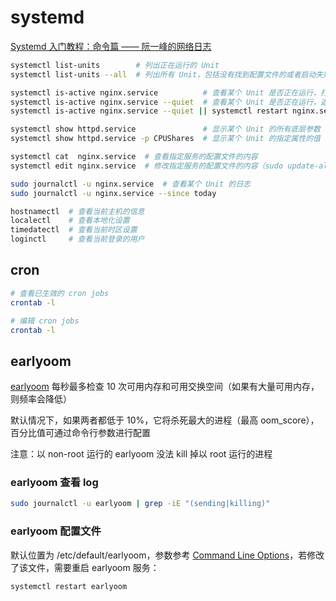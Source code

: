 # systemd

[Systemd 入门教程：命令篇 —— 阮一峰的网络日志](https://www.ruanyifeng.com/blog/2016/03/systemd-tutorial-commands.html)

```bash
systemctl list-units        # 列出正在运行的 Unit
systemctl list-units --all  # 列出所有 Unit，包括没有找到配置文件的或者启动失败的

systemctl is-active nginx.service          # 查看某个 Unit 是否正在运行，打印 active 并返回 0，或打印 inactive 并返回非零值
systemctl is-active nginx.service --quiet  # 查看某个 Unit 是否正在运行，返回 0，或返回非零值
systemctl is-active nginx.service --quiet || systemctl restart nginx.service

systemctl show httpd.service               # 显示某个 Unit 的所有底层参数
systemctl show httpd.service -p CPUShares  # 显示某个 Unit 的指定属性的值

systemctl cat  nginx.service  # 查看指定服务的配置文件的内容
systemctl edit nginx.service  # 修改指定服务的配置文件的内容（sudo update-alternatives --config editor 可以手动选择 editor，例如使用 vim）

sudo journalctl -u nginx.service  # 查看某个 Unit 的日志
sudo journalctl -u nginx.service --since today

hostnamectl  # 查看当前主机的信息
localectl    # 查看本地化设置
timedatectl  # 查看当前时区设置
loginctl     # 查看当前登录的用户
```

## cron

```bash
# 查看已生效的 cron jobs
crontab -l

# 编辑 cron jobs
crontab -l
```

## earlyoom

[earlyoom](https://github.com/rfjakob/earlyoom) 每秒最多检查 10 次可用内存和可用交换空间（如果有大量可用内存，则频率会降低）

默认情况下，如果两者都低于 10%，它将杀死最大的进程（最高 oom_score），百分比值可通过命令行参数进行配置

注意：以 non-root 运行的 earlyoom 没法 kill 掉以 root 运行的进程

### earlyoom 查看 log

```bash
sudo journalctl -u earlyoom | grep -iE "(sending|killing)"
```

### earlyoom 配置文件

默认位置为 /etc/default/earlyoom，参数参考 [Command Line Options](https://github.com/rfjakob/earlyoom?tab=readme-ov-file#command-line-options)，若修改了该文件，需要重启 earlyoom 服务：

```bash
systemctl restart earlyoom
```
